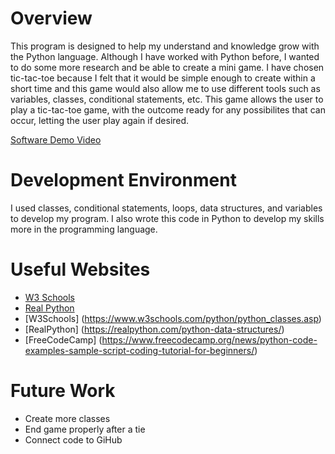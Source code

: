 # Overview

This program is designed to help my understand and knowledge grow with the Python language. Although I have worked with Python before, I wanted to do some more research and be able to create a mini game. I have chosen tic-tac-toe because I felt that it would be simple enough to create within a short time and this game would also allow me to use different tools such as variables, classes, conditional statements, etc. This game allows the user to play a tic-tac-toe game, with the outcome ready for any possibilites that can occur, letting the user play again if desired. 

[Software Demo Video](https://youtu.be/yZd1ts-uTfc)

# Development Environment

I used classes, conditional statements, loops, data structures, and variables to develop my program. I also wrote this code in Python to develop my skills more in the programming language.

# Useful Websites

* [W3 Schools](https://www.w3schools.com/python/python_for_loops.asp)
* [Real Python](https://realpython.com/python-conditional-statements/)
* [W3Schools] (https://www.w3schools.com/python/python_classes.asp)
* [RealPython] (https://realpython.com/python-data-structures/)
* [FreeCodeCamp] (https://www.freecodecamp.org/news/python-code-examples-sample-script-coding-tutorial-for-beginners/)

# Future Work

* Create more classes
* End game properly after a tie
* Connect code to GiHub